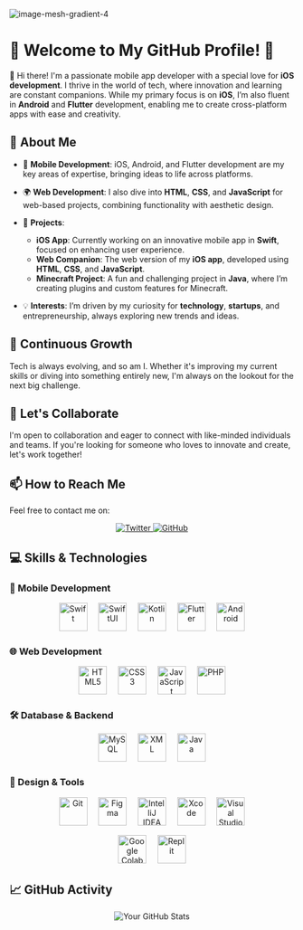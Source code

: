 ![image-mesh-gradient-4](https://github.com/user-attachments/assets/7ecee7e5-dab3-4038-9391-89ad644c7e3e)

# 🌟 Welcome to My GitHub Profile! 🌟

👋 Hi there! I'm a passionate mobile app developer with a special love for **iOS development**. I thrive in the world of tech, where innovation and learning are constant companions. While my primary focus is on **iOS**, I’m also fluent in **Android** and **Flutter** development, enabling me to create cross-platform apps with ease and creativity.

## 🚀 About Me
- 📱 **Mobile Development**: iOS, Android, and Flutter development are my key areas of expertise, bringing ideas to life across platforms.
- 🌍 **Web Development**: I also dive into **HTML**, **CSS**, and **JavaScript** for web-based projects, combining functionality with aesthetic design.
- 💼 **Projects**:
  - **iOS App**: Currently working on an innovative mobile app in **Swift**, focused on enhancing user experience.
  - **Web Companion**: The web version of my **iOS app**, developed using **HTML**, **CSS**, and **JavaScript**.
  - **Minecraft Project**: A fun and challenging project in **Java**, where I’m creating plugins and custom features for Minecraft.

- 💡 **Interests**: I’m driven by my curiosity for **technology**, **startups**, and entrepreneurship, always exploring new trends and ideas.

## 🌱 Continuous Growth
Tech is always evolving, and so am I. Whether it's improving my current skills or diving into something entirely new, I'm always on the lookout for the next big challenge.

## 👥 Let's Collaborate
I'm open to collaboration and eager to connect with like-minded individuals and teams. If you're looking for someone who loves to innovate and create, let's work together!

## 📫 How to Reach Me
Feel free to contact me on:
<p align="center">
  <a href="https://twitter.com/pelusinnidev">
    <img src="https://img.shields.io/badge/Twitter-pelusinnidev-1DA1F2?style=for-the-badge&logo=twitter&logoColor=white" alt="Twitter">
  </a>
  <a href="https://github.com/pelusinnidev">
    <img src="https://img.shields.io/badge/GitHub-Pelusinni-100000?style=for-the-badge&logo=github&logoColor=white" alt="GitHub">
  </a>
</p>

## 💻 Skills & Technologies

### 📱 Mobile Development
<p align="center">
  <a href="https://developer.apple.com/swift/"><img src="https://raw.githubusercontent.com/danielcranney/readme-generator/main/public/icons/skills/swift-colored.svg" width="50" height="50" alt="Swift"/></a> &nbsp; &nbsp;
  <a href="https://developer.apple.com/xcode/swiftui/"><img src="https://developer.apple.com/assets/elements/icons/swiftui/swiftui-96x96_2x.png" width="50" height="50" alt="SwiftUI"/></a> &nbsp; &nbsp;
  <a href="https://developer.android.com/kotlin"><img src="https://upload.wikimedia.org/wikipedia/commons/7/74/Kotlin_Icon.png" width="50" height="50" alt="Kotlin"/></a> &nbsp; &nbsp;
  <a href="https://flutter.dev/"><img src="https://storage.googleapis.com/cms-storage-bucket/0dbfcc7a59cd1cf16282.png" width="50" height="50" alt="Flutter"/></a> &nbsp; &nbsp;
  <a href="https://developer.android.com/"><img src="https://upload.wikimedia.org/wikipedia/commons/3/3e/Android_logo_2019.png" width="50" height="50" alt="Android"/></a>
</p>

### 🌐 Web Development
<p align="center">
  <a href="https://developer.mozilla.org/en-US/docs/Web/HTML"><img src="https://raw.githubusercontent.com/danielcranney/readme-generator/main/public/icons/skills/html5-colored.svg" width="50" height="50" alt="HTML5"/></a> &nbsp; &nbsp;
  <a href="https://developer.mozilla.org/en-US/docs/Web/CSS"><img src="https://raw.githubusercontent.com/danielcranney/readme-generator/main/public/icons/skills/css3-colored.svg" width="50" height="50" alt="CSS3"/></a> &nbsp; &nbsp;
  <a href="https://developer.mozilla.org/en-US/docs/Web/JavaScript"><img src="https://raw.githubusercontent.com/danielcranney/readme-generator/main/public/icons/skills/javascript-colored.svg" width="50" height="50" alt="JavaScript"/></a> &nbsp; &nbsp;
  <a href="https://www.php.net/"><img src="https://www.php.net/images/logos/new-php-logo.svg" width="50" height="50" alt="PHP"/></a>
</p>

### 🛠️ Database & Backend
<p align="center">
  <a href="https://www.mysql.com/"><img src="https://www.svgrepo.com/show/331760/sql-database-generic.svg" width="50" height="50" alt="MySQL"/></a> &nbsp; &nbsp;
  <a href="https://www.xml.com"><img src="https://www.svgrepo.com/show/31053/xml.svg" width="50" height="50" alt="XML"/></a> &nbsp; &nbsp;
  <a href="https://www.oracle.com/java/"><img src="https://raw.githubusercontent.com/danielcranney/readme-generator/main/public/icons/skills/java-colored.svg" width="50" height="50" alt="Java"/></a>
</p>

### 🎨 Design & Tools
<p align="center">
  <a href="https://git-scm.com/"><img src="https://raw.githubusercontent.com/danielcranney/readme-generator/main/public/icons/skills/git-colored.svg" width="50" height="50" alt="Git"/></a> &nbsp; &nbsp;
  <a href="https://www.figma.com/"><img src="https://upload.wikimedia.org/wikipedia/commons/3/33/Figma-logo.svg" width="50" height="50" alt="Figma"/></a> &nbsp; &nbsp;
  <a href="https://www.jetbrains.com/idea/"><img src="https://upload.wikimedia.org/wikipedia/commons/thumb/9/9c/IntelliJ_IDEA_Icon.svg/2048px-IntelliJ_IDEA_Icon.svg.png" width="50" height="50" alt="IntelliJ IDEA"/></a> &nbsp; &nbsp;
  <a href="https://developer.apple.com/xcode/"><img src="https://developer.apple.com/assets/elements/icons/xcode-12/xcode-12-96x96_2x.png" width="50" height="50" alt="Xcode"/></a> &nbsp; &nbsp;
  <a href="https://code.visualstudio.com/"><img src="https://upload.wikimedia.org/wikipedia/commons/thumb/9/9a/Visual_Studio_Code_1.35_icon.svg/2048px-Visual_Studio_Code_1.35_icon.svg.png" width="50" height="50" alt="Visual Studio Code"/></a>
</p>

<p align="center">
  <a href="https://colab.research.google.com/"><img src="https://upload.wikimedia.org/wikipedia/commons/thumb/d/d0/Google_Colaboratory_SVG_Logo.svg/2560px-Google_Colaboratory_SVG_Logo.svg.png" width="50" height="50" alt="Google Colab"/></a> &nbsp; &nbsp;
  <a href="https://replit.com/"><img src="https://upload.wikimedia.org/wikipedia/commons/thumb/7/78/New_Replit_Logo.svg/2048px-New_Replit_Logo.svg.png" width="50" height="50" alt="Replit"/></a>
</p>

## 📈 GitHub Activity
<p align="center">
  <img src="https://github-readme-stats.vercel.app/api?username=PelusinniDev&show_icons=true&theme=radical" alt="Your GitHub Stats">
</p>
